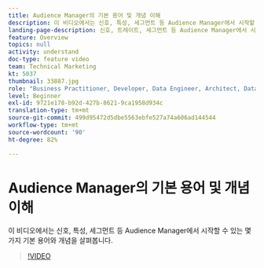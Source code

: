 ```yaml
---
title: Audience Manager의 기본 용어 및 개념 이해
description: 이 비디오에서는 신호, 특성, 세그먼트 등 Audience Manager에서 시작할 수 있는 몇 가지 기본 용어와 개념을 살펴봅니다.
landing-page-description: 신호, 트레이트, 세그먼트 등 Audience Manager에서 시작할 수 있는 기본 용어와 개념을 알아봅니다.
feature: Overview
topics: null
activity: understand
doc-type: feature video
team: Technical Marketing
kt: 5037
thumbnail: 33887.jpg
role: "Business Practitioner, Developer, Data Engineer, Architect, Data Architect, Administrator, Leader"
level: Beginner
exl-id: 9721e178-b92d-427b-8621-9ca1958d934c
translation-type: tm+mt
source-git-commit: 499d95472d5dbe5563ebfe527a74a606ad144544
workflow-type: tm+mt
source-wordcount: '90'
ht-degree: 82%

---
```


# Audience Manager의 기본 용어 및 개념 이해

이 비디오에서는 신호, 특성, 세그먼트 등 Audience Manager에서 시작할 수 있는 몇 가지 기본 용어와 개념을 살펴봅니다.

>[!VIDEO](https://video.tv.adobe.com/v/33887/?quality=12)
